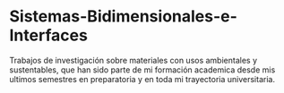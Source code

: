 # Sistemas-Bidimensionales-e-Interfaces
Trabajos de investigación sobre materiales con usos ambientales y sustentables, que han sido parte de mi formación academica desde mis ultimos semestres en preparatoria y en toda mi trayectoria universitaria.
